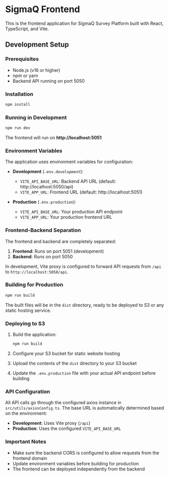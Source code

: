 # SigmaQ Frontend

This is the frontend application for SigmaQ Survey Platform built with React, TypeScript, and Vite.

## Development Setup

### Prerequisites
- Node.js (v16 or higher)
- npm or yarn
- Backend API running on port 5050

### Installation

```bash
npm install
```

### Running in Development

```bash
npm run dev
```

The frontend will run on **http://localhost:5051**

### Environment Variables

The application uses environment variables for configuration:

- **Development** (`.env.development`):
  - `VITE_API_BASE_URL`: Backend API URL (default: http://localhost:5050/api)
  - `VITE_APP_URL`: Frontend URL (default: http://localhost:5051)

- **Production** (`.env.production`):
  - `VITE_API_BASE_URL`: Your production API endpoint
  - `VITE_APP_URL`: Your production frontend URL

### Frontend-Backend Separation

The frontend and backend are completely separated:

1. **Frontend**: Runs on port 5051 (development)
2. **Backend**: Runs on port 5050

In development, Vite proxy is configured to forward API requests from `/api` to `http://localhost:5050/api`.

### Building for Production

```bash
npm run build
```

The built files will be in the `dist` directory, ready to be deployed to S3 or any static hosting service.

### Deploying to S3

1. Build the application:
   ```bash
   npm run build
   ```

2. Configure your S3 bucket for static website hosting

3. Upload the contents of the `dist` directory to your S3 bucket

4. Update the `.env.production` file with your actual API endpoint before building

### API Configuration

All API calls go through the configured axios instance in `src/utils/axiosConfig.ts`. The base URL is automatically determined based on the environment:

- **Development**: Uses Vite proxy (`/api`)
- **Production**: Uses the configured `VITE_API_BASE_URL`

### Important Notes

- Make sure the backend CORS is configured to allow requests from the frontend domain
- Update environment variables before building for production
- The frontend can be deployed independently from the backend